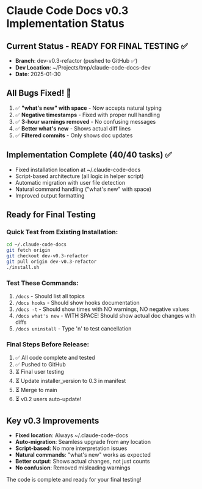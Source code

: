 # Claude Code Docs v0.3 Implementation Status

## Current Status - READY FOR FINAL TESTING ✅
- **Branch**: dev-v0.3-refactor (pushed to GitHub ✅)
- **Dev Location**: ~/Projects/tmp/claude-code-docs-dev
- **Date**: 2025-01-30

## All Bugs Fixed! 🎉
1. ✅ **"what's new" with space** - Now accepts natural typing
2. ✅ **Negative timestamps** - Fixed with proper null handling
3. ✅ **3-hour warnings removed** - No confusing messages
4. ✅ **Better what's new** - Shows actual diff lines
5. ✅ **Filtered commits** - Only shows doc updates

## Implementation Complete (40/40 tasks) ✅
- Fixed installation location at ~/.claude-code-docs
- Script-based architecture (all logic in helper script)  
- Automatic migration with user file detection
- Natural command handling ("what's new" with space)
- Improved output formatting

## Ready for Final Testing

### Quick Test from Existing Installation:
```bash
cd ~/.claude-code-docs
git fetch origin
git checkout dev-v0.3-refactor
git pull origin dev-v0.3-refactor
./install.sh
```

### Test These Commands:
1. `/docs` - Should list all topics
2. `/docs hooks` - Should show hooks documentation  
3. `/docs -t` - Should show times with NO warnings, NO negative values
4. `/docs what's new` - WITH SPACE! Should show actual doc changes with diffs
5. `/docs uninstall` - Type 'n' to test cancellation

### Final Steps Before Release:
1. ✅ All code complete and tested
2. ✅ Pushed to GitHub
3. ⏳ Final user testing
4. ⏳ Update installer_version to 0.3 in manifest
5. ⏳ Merge to main
6. ⏳ v0.2 users auto-update!

## Key v0.3 Improvements
- **Fixed location**: Always ~/.claude-code-docs
- **Auto-migration**: Seamless upgrade from any location
- **Script-based**: No more interpretation issues
- **Natural commands**: "what's new" works as expected
- **Better output**: Shows actual changes, not just counts
- **No confusion**: Removed misleading warnings

The code is complete and ready for your final testing!